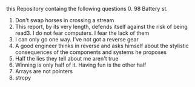 this Repository containg the following questions
0. 98 Battery st.
1. Don't swap horses in crossing a stream
2. This report, by its very length, defends itself against the risk of being read3. I do not fear computers. I fear the lack of them
4. I can only go one way. I've not got a reverse gear
5. A good engineer thinks in reverse and asks himself about the stylistic consequences of the components and systems he proposes
6. Half the lies they tell about me aren't true
7. Winning is only half of it. Having fun is the other half
8. Arrays are not pointers
9. strcpy

